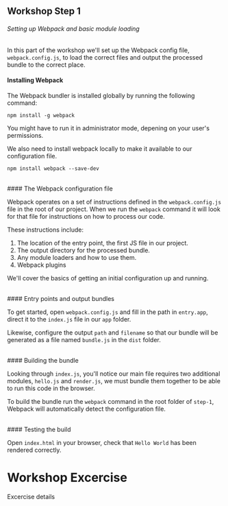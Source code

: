 ## Workshop Step 1
###### Setting up Webpack and basic module loading

In this part of the workshop we'll set up the Webpack config file,
`webpack.config.js`, to load the correct files and output the processed bundle to the correct place.


#### Installing Webpack

The Webpack bundler is installed globally by running the following command:

`npm install -g webpack`

You might have to run it in administrator mode, depening on your user's permissions.

We also need to install webpack locally to make it available to our configuration file.

`npm install webpack --save-dev`

<br/>
#### The Webpack configuration file

Webpack operates on a set of instructions defined in the `webpack.config.js` file in the root of our project. When we run the `webpack` command it will look for that file for instructions on how to process our code.

These instructions include:
1. The location of the entry point, the first JS file in our project.
2. The output directory for the processed bundle.
3. Any module loaders and how to use them.
4. Webpack plugins

We'll cover the basics of getting an initial configuration up and running.

<br/>
#### Entry points and output bundles

To get started, open `webpack.config.js` and fill in the path in `entry.app`, direct it to the `index.js` file in our `app` folder.

Likewise, configure the output `path` and `filename` so that our bundle will be generated as a file named `bundle.js` in the `dist` folder.


<br/>
#### Building the bundle

Looking through `index.js`, you'll notice our main file requires two additional modules, `hello.js` and `render.js`, we must bundle them together to be able to run this code in the browser.

To build the bundle run the `webpack` command in the root folder of `step-1`, Webpack will automatically detect the configuration file.


<br/>
#### Testing the build

Open `index.html` in your browser, check that `Hello World` has been rendered correctly.

# Workshop Excercise

Excercise details
